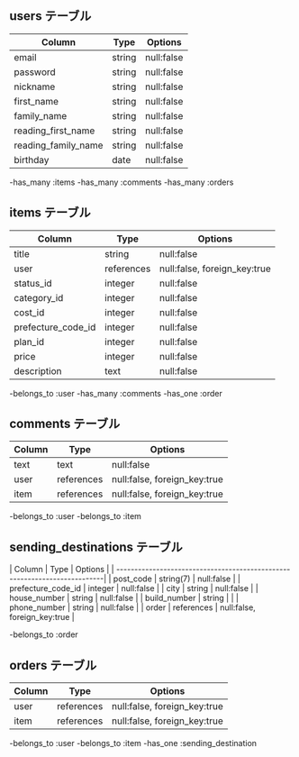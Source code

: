 ## users テーブル
|  Column            |  Type            |  Options         |
| -------------------| -----------------| -----------------|
| email              | string           | null:false       |
| password           | string           | null:false       |
| nickname           | string           | null:false       |
| first_name         | string           | null:false       |
| family_name        | string           | null:false       |
| reading_first_name | string           | null:false       |
| reading_family_name| string           | null:false       |
| birthday           | date             | null:false       |

-has_many :items
-has_many :comments
-has_many :orders

## items テーブル
|  Column            |  Type            |  Options                     |
| -------------------| -----------------| -----------------------------|
| title              | string           | null:false                   |
| user               | references       | null:false, foreign_key:true |
| status_id          | integer          | null:false                   |
| category_id        | integer          | null:false                   |
| cost_id            | integer          | null:false                   |
| prefecture_code_id | integer          | null:false                   |
| plan_id            | integer          | null:false                   |
| price              | integer          | null:false                   |
| description        | text             | null:false                   |

-belongs_to :user
-has_many :comments
-has_one :order

## comments テーブル
|  Column            |  Type            |  Options                     |
| -------------------| -----------------| -----------------------------|
| text               | text             | null:false                   |
| user               | references       | null:false, foreign_key:true |
| item               | references       | null:false, foreign_key:true |

-belongs_to :user
-belongs_to :item


## sending_destinations テーブル
|  Column                      |  Type            |  Options                |
| --------------------------------------------------------------------------|
| post_code               | string(7)        | null:false                   |
| prefecture_code_id      | integer          | null:false                   |
| city                    | string           | null:false                   |
| house_number            | string           | null:false                   |
| build_number            | string           |                              |
| phone_number            | string           | null:false                   |
| order                   | references       | null:false, foreign_key:true |

-belongs_to :order


## orders テーブル
|  Column                  |  Type            |  Options                     |
| -------------------------| -----------------|------------------------------|
| user                     | references       | null:false, foreign_key:true |
| item                     | references       | null:false, foreign_key:true |

-belongs_to :user
-belongs_to :item
-has_one :sending_destination